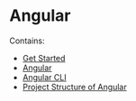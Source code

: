 # Angular

Contains:

- [Get Started](./Get_Started.md)
- [Angular](./Angular.md)
- [Angular CLI](./AngularCLI.md)
- [Project Structure of Angular](./Angular6-code/project-structure/README.md)